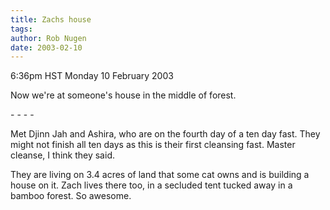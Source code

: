 ```yaml
---
title: Zachs house
tags: 
author: Rob Nugen
date: 2003-02-10
---
```


<p class=date>6:36pm HST Monday 10 February 2003</p>

<p>Now we're at someone's house in the middle of forest.</p>

<p>- - - -</p>

<p>Met Djinn Jah and Ashira, who are on the fourth day of a ten day
fast.  They might not finish all ten days as this is their first
cleansing fast.  Master cleanse, I think they said.</p>

<p>They are living on 3.4 acres of land that some cat owns and is
building a house on it.  Zach lives there too, in a secluded tent
tucked away in a bamboo forest.  So awesome.</p>

